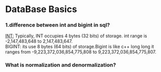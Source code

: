 # DataBase Basics
### 1.difference between int and bigint in sql?
<u>INT:</u> Typically, INT occupies 4 bytes (32 bits) of storage. int range is -2,147,483,648 to 2,147,483,647.   
BIGINT: its use 8 bytes (64 bits) of storage.Bigint is like c++ long long it ranges from -9,223,372,036,854,775,808 to 9,223,372,036,854,775,807.

### What is normalization and denormalization?

